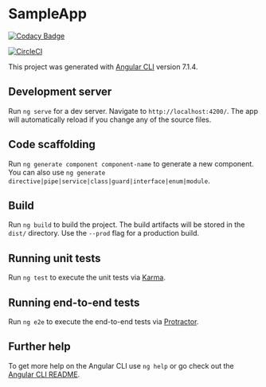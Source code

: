# SampleApp

[![Codacy Badge](https://api.codacy.com/project/badge/Grade/fa4da2f96c784c3c9c4d1aed626c4f0f)](https://app.codacy.com/app/sijok/sample-app?utm_source=github.com&utm_medium=referral&utm_content=sijok/sample-app&utm_campaign=Badge_Grade_Settings)

[![CircleCI](https://circleci.com/gh/sijok/sample-app/tree/master.svg?style=svg)](https://circleci.com/gh/sijok/sample-app/tree/master)

This project was generated with [Angular CLI](https://github.com/angular/angular-cli) version 7.1.4.

## Development server

Run `ng serve` for a dev server. Navigate to `http://localhost:4200/`. The app will automatically reload if you change any of the source files.

## Code scaffolding

Run `ng generate component component-name` to generate a new component. You can also use `ng generate directive|pipe|service|class|guard|interface|enum|module`.

## Build

Run `ng build` to build the project. The build artifacts will be stored in the `dist/` directory. Use the `--prod` flag for a production build.

## Running unit tests

Run `ng test` to execute the unit tests via [Karma](https://karma-runner.github.io).

## Running end-to-end tests

Run `ng e2e` to execute the end-to-end tests via [Protractor](http://www.protractortest.org/).

## Further help

To get more help on the Angular CLI use `ng help` or go check out the [Angular CLI README](https://github.com/angular/angular-cli/blob/master/README.md).
